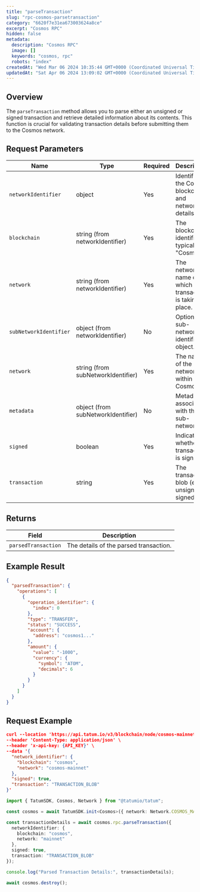 ```yaml
---
title: "parseTransaction"
slug: "rpc-cosmos-parsetransaction"
category: "6620f7e31ea673003624a8ce"
excerpt: "Cosmos RPC"
hidden: false
metadata: 
  description: "Cosmos RPC"
  image: []
  keywords: "cosmos, rpc"
  robots: "index"
createdAt: "Wed Mar 06 2024 10:35:44 GMT+0000 (Coordinated Universal Time)"
updatedAt: "Sat Apr 06 2024 13:09:02 GMT+0000 (Coordinated Universal Time)"
---
```


## Overview

The `parseTransaction` method allows you to parse either an unsigned or signed transaction and retrieve detailed information about its contents. This function is crucial for validating transaction details before submitting them to the Cosmos network.

## Request Parameters

| Name                    | Type                               | Required | Description                                                     |
| ----------------------- | ---------------------------------- | -------- | --------------------------------------------------------------- |
| `networkIdentifier`     | object                             | Yes      | Identifies the Cosmos blockchain and network details.           |
| `blockchain`            | string (from networkIdentifier)    | Yes      | The blockchain identifier, typically "Cosmos".                  |
| `network`               | string (from networkIdentifier)    | Yes      | The network name on which the transaction is taking place.      |
| `subNetworkIdentifier`  | object (from networkIdentifier)    | No       | Optional sub-network identifier object.                         |
| `network`               | string (from subNetworkIdentifier) | Yes      | The name of the sub-network within Cosmos.                      |
| `metadata`              | object (from subNetworkIdentifier) | No       | Metadata associated with the sub-network.                       |
| `signed`                | boolean                            | Yes      | Indicates whether the transaction is signed.                    |
| `transaction`           | string                             | Yes      | The transaction blob (either unsigned or signed).               |

## Returns

| Field                    | Description                                       |
| ------------------------ | ------------------------------------------------- |
| `parsedTransaction`      | The details of the parsed transaction.            |

## Example Result

```json
{
  "parsedTransaction": {
    "operations": [
      {
        "operation_identifier": {
          "index": 0
        },
        "type": "TRANSFER",
        "status": "SUCCESS",
        "account": {
          "address": "cosmos1..."
        },
        "amount": {
          "value": "-1000",
          "currency": {
            "symbol": "ATOM",
            "decimals": 6
          }
        }
      }
    ]
  }
}
```

## Request Example

```json
curl --location 'https://api.tatum.io/v3/blockchain/node/cosmos-mainnet/construction/parse' \
--header 'Content-Type: application/json' \
--header 'x-api-key: {API_KEY}' \
--data '{
  "network_identifier": {
    "blockchain": "cosmos",
    "network": "cosmos-mainnet"
  },
  "signed": true,
  "transaction": "TRANSACTION_BLOB"
}'
```
```typescript
import { TatumSDK, Cosmos, Network } from "@tatumio/tatum";

const cosmos = await TatumSDK.init<Cosmos>({ network: Network.COSMOS_MAINNET });

const transactionDetails = await cosmos.rpc.parseTransaction({
  networkIdentifier: {
    blockchain: "cosmos",
    network: "mainnet"
  },
  signed: true,
  transaction: "TRANSACTION_BLOB"
});

console.log("Parsed Transaction Details:", transactionDetails);

await cosmos.destroy();
```